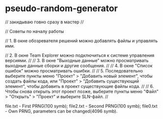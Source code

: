 # pseudo-random-generator
// закидываю говно сразу в мастер //

// Советы по началу работы 

//   1. В окне обозревателя решений можно добавлять файлы и управлять ими. 

//   2. В окне Team Explorer можно подключиться к системе управления версиями. //
//   3. В окне "Выходные данные" можно просматривать выходные данные сборки и другие сообщения. //
//   4. В окне "Список ошибок" можно просматривать ошибки. //
//   5. Последовательно выберите пункты меню "Проект" > "Добавить новый элемент", чтобы создать файлы кода, или "Проект" > "Добавить существующий элемент", чтобы добавить в проект существующие файлы кода. //
//   6. Чтобы снова открыть этот проект позже, выберите пункты меню "Файл" > "Открыть" > "Проект" и выберите SLN-файл. //





file.txt - First PRNG(100 symb);
file2.txt - Second PRNG(100 symb);
file0.txt - Own PRNG, parameters can be changed(4096 symb).
